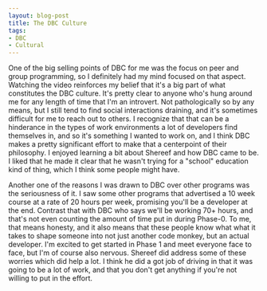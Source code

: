 ```yaml
---
layout: blog-post
title: The DBC Culture
tags:
- DBC
- Cultural
---
```

One of the big selling points of DBC for me was the focus on peer and group programming, so I definitely had my mind focused on that aspect. Watching the video reinforces my belief that it's a big part of what constitutes the DBC culture. It's pretty clear to anyone who's hung around me for any length of time that I'm an introvert. Not pathologically so by any means, but I still tend to find social interactions draining, and it's sometimes difficult for me to reach out to others. I recognize that that can be a hinderance in the types of work environments a lot of developers find themselves in, and so it's something I wanted to work on, and I think DBC makes a pretty significant effort to make that a centerpoint of their philosophy. I enjoyed learning a bit about Shereef and how DBC came to be. I liked that he made it clear that he wasn't trying for a "school" education kind of thing, which I think some people might have.

Another one of the reasons I was drawn to DBC over other programs was the seriousness of it. I saw some other programs that advertised a 10 week course at a rate of 20 hours per week, promising you'll be a developer at the end. Contrast that with DBC who says we'll be working 70+ hours, and that's not even counting the amount of time put in during Phase-0. To me, that means honesty, and it also means that these people know what what it takes to shape someone into not just another code monkey, but an actual developer. I'm excited to get started in Phase 1 and meet everyone face to face, but I'm of course also nervous. Shereef did address some of these worries which did help a lot. I think he did a got job of driving in that it was going to be a lot of work, and that you don't get anything if you're not willing to put in the effort.